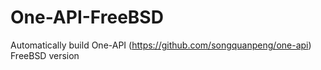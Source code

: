 # One-API-FreeBSD
Automatically build One-API (https://github.com/songquanpeng/one-api) FreeBSD version
